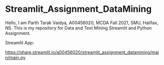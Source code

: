 # Streamlit_Assignment_DataMining
Hello, I am Parth Tarak Vaidya, A00456020, MCDA Fall 2021, SMU, Halifax, NS. This is my repository for Data and Text Mining Streamlit and Python Assignment.

Streamlit App:

https://share.streamlit.io/a00456020/streamlit_assignment_datamining/main/main.py
